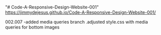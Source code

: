"# Code-A-Responsive-Design-Website-001"
https://jimmydejesus.github.io/Code-A-Responsive-Design-Website-001/

002.007
-added media queries branch
 .adjusted style.css with media queries for bottom images
